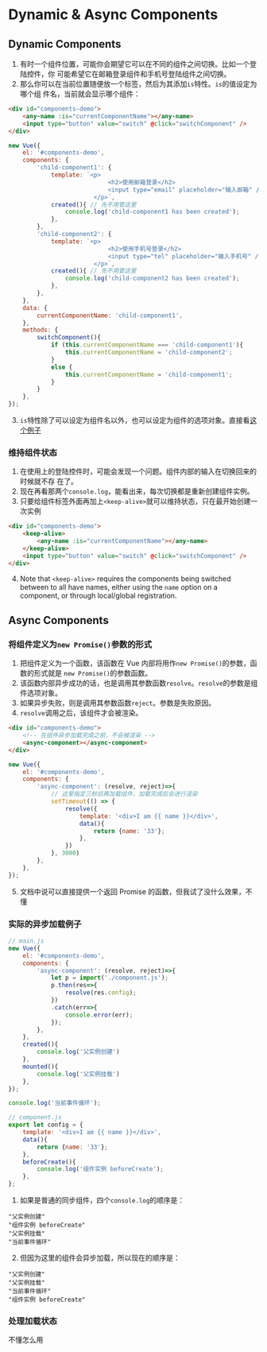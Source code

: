 # Dynamic & Async Components

## Dynamic Components
1. 有时一个组件位置，可能你会期望它可以在不同的组件之间切换。比如一个登陆控件，你
可能希望它在邮箱登录组件和手机号登陆组件之间切换。
2. 那么你可以在当前位置随便放一个标签，然后为其添加`is`特性。`is`的值设定为哪个组
件名，当前就会显示哪个组件：
```html
<div id="components-demo">
    <any-name :is="currentComponentName"></any-name>
    <input type="button" value="switch" @click="switchComponent" />
</div>
```
```js
new Vue({
    el: '#components-demo',
    components: {
        'child-component1': {
            template: `<p>
                            <h2>使用邮箱登录</h2>
                            <input type="email" placeholder="输入邮箱" />
                        </p>`,
            created(){ // 先不用管这里
                console.log('child-component1 has been created');
            },
        },
        'child-component2': {
            template: `<p>
                            <h2>使用手机号登录</h2>
                            <input type="tel" placeholder="输入手机号" />
                        </p>`,
            created(){ // 先不用管这里
                console.log('child-component2 has been created');
            },
        },
    },
    data: {
        currentComponentName: 'child-component1',
    },
    methods: {
        switchComponent(){
            if (this.currentComponentName === 'child-component1'){
                this.currentComponentName = 'child-component2';
            }
            else {
                this.currentComponentName = 'child-component1';
            }
        }
    },
});
```
3. `is`特性除了可以设定为组件名以外，也可以设定为组件的选项对象。直接看[这个例子](https://jsfiddle.net/chrisvfritz/b2qj69o1/)

### 维持组件状态
1. 在使用上的登陆控件时，可能会发现一个问题。组件内部的输入在切换回来的时候就不存
在了。
2. 现在再看那两个`console.log`，能看出来，每次切换都是重新创建组件实例。
3. 只要给组件标签外面再加上`<keep-alive>`就可以维持状态，只在最开始创建一次实例
```html
<div id="components-demo">
    <keep-alive>
        <any-name :is="currentComponentName"></any-name>
    </keep-alive>
    <input type="button" value="switch" @click="switchComponent" />
</div>
```
4. Note that `<keep-alive>` requires the components being switched between
to all have names, either using the `name` option on a component, or
through local/global registration.



## Async Components
### 将组件定义为`new Promise()`参数的形式
1. 把组件定义为一个函数，该函数在 Vue 内部将用作`new Promise()`的参数，函数的形式就是
`new Promise()`的参数函数。
2. 该函数内部异步成功的话，也是调用其参数函数`resolve`。`resolve`的参数是组件选项对象。
3. 如果异步失败，则是调用其参数函数`reject`。参数是失败原因。
4. `resolve`调用之后，该组件才会被渲染。
```html
<div id="components-demo">
    <!-- 在组件异步加载完成之前，不会被渲染 -->
    <async-component></async-component>
</div>
```
```js
new Vue({
    el: '#components-demo',
    components: {
        'async-component': (resolve, reject)=>{
            // 这里指定三秒后再加载组件，加载完成后会进行渲染
            setTimeout(() => {
                resolve({
                    template: '<div>I am {{ name }}</div>',
                    data(){
                        return {name: '33'};
                    },
                })
            }, 3000)
        },
    },
});
```
5. 文档中说可以直接提供一个返回 Promise 的函数，但我试了没什么效果，不懂

### 实际的异步加载例子
```js
// main.js
new Vue({
    el: '#components-demo',
    components: {
        'async-component': (resolve, reject)=>{
            let p = import('./component.js');
            p.then(res=>{
                resolve(res.config);
            })
            .catch(err=>{
                console.error(err);
            });
        },
    },
    created(){
        console.log('父实例创建')
    },
    mounted(){
        console.log('父实例挂载')
    },
});

console.log('当前事件循环');
```
```js
// component.js
export let config = {
    template: '<div>I am {{ name }}</div>',
    data(){
        return {name: '33'};
    },
    beforeCreate(){
        console.log('组件实例 beforeCreate');
    },
};
```
1. 如果是普通的同步组件，四个`console.log`的顺序是：
```
"父实例创建"
"组件实例 beforeCreate"
"父实例挂载"
"当前事件循环"
```
2. 但因为这里的组件会异步加载，所以现在的顺序是：
```
"父实例创建"
"父实例挂载"
"当前事件循环"
"组件实例 beforeCreate"
```

### 处理加载状态
不懂怎么用
